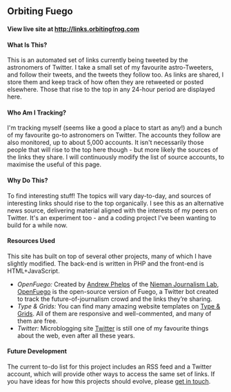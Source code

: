 ## Orbiting Fuego

#### View live site at http://links.orbitingfrog.com

#### What Is This?
This is an automated set of links currently being tweeted by the astronomers of Twitter. I take a small set of my favourite astro-Tweeters, and follow their tweets, and the tweets they follow too. As links are shared, I store them and keep track of how often they are retweeted or posted elsewhere. Those that rise to the top in any 24-hour period are displayed here.

#### Who Am I Tracking?
I'm tracking myself (seems like a good a place to start as any!) and a bunch of my favourite go-to astronomers on Twitter. The accounts they follow are also monitored, up to about 5,000 accounts. It isn't necessarily those people that will rise to the top here though - but more likely the sources of the links they share. I will continuously modify the list of source accounts, to maximise the useful of this page.

#### Why Do This?
To find interesting stuff! The topics will vary day-to-day, and sources of interesting links should rise to the top organically. I see this as an alternative news source, delivering material aligned with the interests of my peers on Twitter. It's an experiment too - and a coding project I've been wanting to build for a while now.

#### Resources Used
This site has built on top of several other projects, many of which I have slightly modified. The back-end is written in PHP and the front-end is HTML+JavaScript.

- _OpenFuego:_ Created by <a href="https://twitter.com/andrewphelps">Andrew Phelps</a> of the <a href="http://www.niemanlab.org/">Nieman Journalism Lab<a/>, <a href="https://github.com/niemanlab/openfuego/">OpenFuego</a> is the open-source version of Fuego, a Twitter bot created to track the future-of-journalism crowd and the links they’re sharing.</li>
- _Type & Grids:_ You can find many amazing website templates on <a href="http://www.typeandgrids.com" target="_blank">Type &amp; Grids</a>. All of them are responsive and well-commented, and many of them are free.</li>
- _Twitter:_ Microblogging site <a href="http://twitter.com">Twitter</a> is still one of my favourite things about the web, even after all these years.

#### Future Development
The current to-do list for this project includes an RSS feed and a Twitter account, which will provide other ways to access the same set of links. If you have ideas for how this projects should evolve, please <a href="http://about.me/robertsimpson">get in touch</a>.